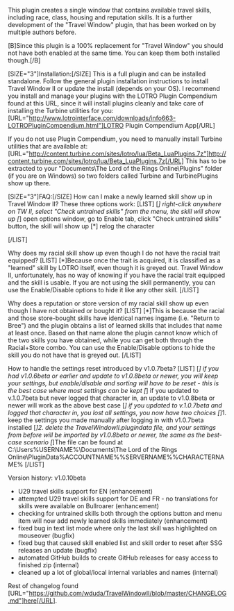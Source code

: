 This plugin creates a single window that contains available travel skills, including race, class, housing and reputation skills. It is a further development of the "Travel Window" plugin, that has been worked on by multiple authors before.

[B]Since this plugin is a 100% replacement for "Travel Window" you should not have both enabled at the same time. You can keep them both installed though.[/B]

[SIZE="3"]Installation:[/SIZE]
This is a full plugin and can be installed standalone. Follow the general plugin installation instructions to install Travel Window II or update the install (depends on your OS).
I recommend you install and manage your plugins with the LOTRO Plugin Compendium found at this URL, since it will install plugins cleanly and take care of installing the Turbine utilities for you: [URL="http://www.lotrointerface.com/downloads/info663-LOTROPluginCompendium.html"]LOTRO Plugin Compendium App[/URL]

If you do not use Plugin Compendium, you need to manually install Turbine utilities that are available at:
[URL="http://content.turbine.com/sites/lotro/lua/Beta_LuaPlugins.7z"]http://content.turbine.com/sites/lotro/lua/Beta_LuaPlugins.7z[/URL]
This has to be extracted to your "Documents\The Lord of the Rings Online\Plugins" folder (if you are on Windows) so two folders called Turbine and TurbinePlugins show up there.

[SIZE="3"]FAQ:[/SIZE]
How can I make a newly learned skill show up in Travel Window II?
These three options work:
[LIST]
[*] right-click anywhere on TW II, select "Check untrained skills" from the menu, the skill will show up
[*] open options window, go to Enable tab, click "Check untrained skills" button, the skill will show up
[*] relog the character

[/LIST]

Why does my racial skill show up even though I do not have the racial trait equipped?
[LIST]
[*]Because once the trait is acquired, it is classified as a "learned" skill by LOTRO itself, even though it is greyed out. Travel Window II, unfortunately, has no way of knowing if you have the racial trait equipped and the skill is usable. If you are not using the skill permanently, you can use the Enable/Disable options to hide it like any other skill.
[/LIST]

Why does a reputation or store version of my racial skill show up even though I have not obtained or bought it?
[LIST]
[*]This is because the racial and those store-bought skills have identical names ingame (i.e. "Return to Bree") and the plugin obtains a list of learned skills that includes that name at least once. Based on that name alone the plugin cannot know which of the two skills you have obtained, while you can get both through the Racial+Store combo. You can use the Enable/Disable options to hide the skill you do not have that is greyed out.
[/LIST]

How to handle the settings reset introduced by v1.0.7beta?
[LIST]
[*] if you had v1.0.6beta or earlier and update to v1.0.8beta or newer, you will keep your settings, but enable/disable and sorting will have to be reset - this is the best case where most settings can be kept
[*] if you updated to v.1.0.7beta but never logged that character in, an update to v1.0.8beta or newer will work as the above best case
[*] if you updated to v.1.0.7beta and logged that character in, you lost all settings, you now have two choices
[*]1. keep the settings you made manually after logging in with v1.0.7beta installed
[*]2. delete the TravelWindowII.plugindata file, and your settings from before will be imported by v1.0.8beta or newer, the same as the best-case scenario
[*]The file can be found at C:\Users\%USERNAME%\Documents\The Lord of the Rings Online\PluginData\%ACCOUNTNAME%\%SERVERNAME%\%CHARACTERNAME%
[/LIST]

Version history:
v1.0.10beta
- U29 travel skills support for EN (enhancement)
- attempted U29 travel skills support for DE and FR - no translations for skills were available on Bullroarer (enhancement)
- checking for untrained skills both through the options button and menu item will now add newly learned skills immediately (enhancement)
- fixed bug in text list mode where only the last skill was highlighted on mouseover (bugfix)
- fixed bug that caused skill enabled list and skill order to reset after SSG releases an update (bugfix)
- automated GitHub builds to create GitHub releases for easy access to finished zip (internal)
- cleaned up a lot of global/local internal variables and names (internal)

Rest of changelog found [URL="https://github.com/wduda/TravelWindowII/blob/master/CHANGELOG.md"]here[/URL].